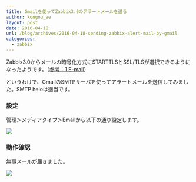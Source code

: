 ```yaml
---
title: Gmailを使ってZabbix3.0のアラートメールを送る
author: kongou_ae
layout: post
date: 2016-04-18
url: /blog/archives/2016-04-18-sending-zabbix-alert-mail-by-gmail
categories:
  - zabbix
---
```


Zabbix3.0からメールの暗号化方式にSTARTTLSとSSL/TLSが選択できるようになったようです。（[参考：1 E-mail](https://www.zabbix.com/documentation/3.0/manual/config/notifications/media/email)）

というわけで、GmailのSMTPサーバを使ってアラートメールを送信してみました。SMTP heloは適当です。

### 設定

管理＞メディアタイプ＞Emailから以下の通り設定します。

![](http://aimless.jp/blog/images/2016-04-18-001.png)

### 動作確認

無事メールが届きました。

![](http://aimless.jp/blog/images/2016-04-18-002.png)
